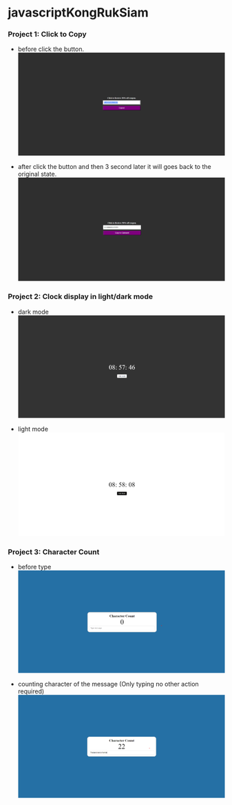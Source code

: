 # javascriptKongRukSiam

### Project 1: Click to Copy
- before click the button.
![](https://github.com/Rus1999/javascriptKongRukSiam/blob/main/Click2Copy/images/afterclick.png)

- after click the button and then 3 second later it will goes back to the original state. 
![](https://github.com/Rus1999/javascriptKongRukSiam/blob/main/Click2Copy/images/beforeclick.png)


### Project 2: Clock display in light/dark mode
- dark mode
![](https://github.com/Rus1999/javascriptKongRukSiam/blob/main/ClockLightDarkMode/images/darkmode.png)

- light mode
![](https://github.com/Rus1999/javascriptKongRukSiam/blob/main/ClockLightDarkMode/images/lightmode.png)


### Project 3: Character Count
- before type
![](https://github.com/Rus1999/javascriptKongRukSiam/blob/main/InputCharacterCount/images/start.png)

- counting character of the message (Only typing no other action required)
![](https://github.com/Rus1999/javascriptKongRukSiam/blob/main/InputCharacterCount/images/character%20count.png)
